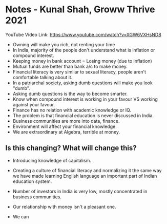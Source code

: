 # Notes - Kunal Shah, Groww Thrive 2021
YouTube Video Link: https://www.youtube.com/watch?v=XGW6VXHsND8


- Owning will make you rich, not renting your time
- In India, majority of the people don't understand what is inflation or compound interest.
- Keeping money in bank account = Losing money (due to inflation)
- Mutual funds are better than bank a/c to make money.
- Financial literacy is very similar to sexual literacy, people aren't comfortable talking about it.
- In a patriarchal society, asking dumb questions will make you look "dumb".
- Asking dumb questions is the way to become smarter.
- Know when compound interest is working in your favour VS working against your favour.
- Finance has no relation with academic knowledge or IQ.
- The problem is that financial education is never discussed in India.
- Business communities are more into data, finance.
- Environment will affect your financial knowledge.
- We are extraordinary at Algebra, terrible at money.


## Is this changing? What will change this?

- Introducing knowledge of capitalism.
- Creating a culture of financial literacy and normalizing it the same way we have made learning English language an important part of Indian education system.


- Number of investors in India is very low, mostly concentrated in business communities.
- Our relationship with money isn't a pleasant one.
- We can
